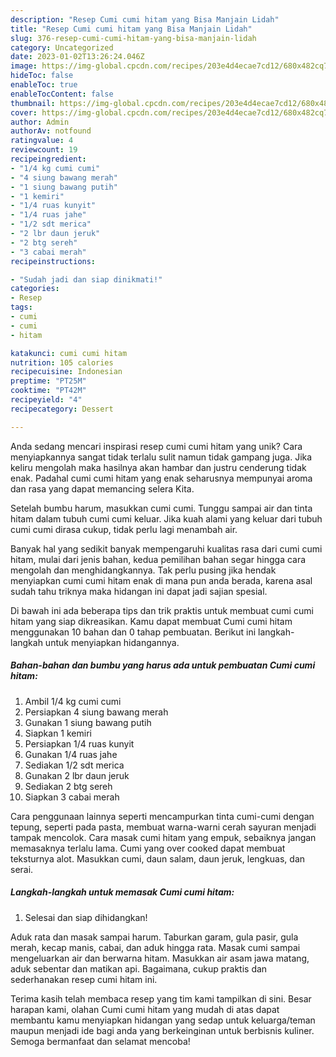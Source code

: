 ```yaml
---
description: "Resep Cumi cumi hitam yang Bisa Manjain Lidah"
title: "Resep Cumi cumi hitam yang Bisa Manjain Lidah"
slug: 376-resep-cumi-cumi-hitam-yang-bisa-manjain-lidah
category: Uncategorized
date: 2023-01-02T13:26:24.046Z
image: https://img-global.cpcdn.com/recipes/203e4d4ecae7cd12/680x482cq70/cumi-cumi-hitam-foto-resep-utama.jpg
hideToc: false
enableToc: true
enableTocContent: false
thumbnail: https://img-global.cpcdn.com/recipes/203e4d4ecae7cd12/680x482cq70/cumi-cumi-hitam-foto-resep-utama.jpg
cover: https://img-global.cpcdn.com/recipes/203e4d4ecae7cd12/680x482cq70/cumi-cumi-hitam-foto-resep-utama.jpg
author: Admin
authorAv: notfound
ratingvalue: 4
reviewcount: 19
recipeingredient:
- "1/4 kg cumi cumi"
- "4 siung bawang merah"
- "1 siung bawang putih"
- "1 kemiri"
- "1/4 ruas kunyit"
- "1/4 ruas jahe"
- "1/2 sdt merica"
- "2 lbr daun jeruk"
- "2 btg sereh"
- "3 cabai merah"
recipeinstructions:

- "Sudah jadi dan siap dinikmati!"
categories:
- Resep
tags:
- cumi
- cumi
- hitam

katakunci: cumi cumi hitam 
nutrition: 105 calories
recipecuisine: Indonesian
preptime: "PT25M"
cooktime: "PT42M"
recipeyield: "4"
recipecategory: Dessert

---
```





Anda sedang mencari inspirasi resep cumi cumi hitam yang unik? Cara menyiapkannya sangat tidak terlalu sulit namun tidak gampang juga. Jika keliru mengolah maka hasilnya akan hambar dan justru cenderung tidak enak. Padahal cumi cumi hitam yang enak seharusnya mempunyai aroma dan rasa yang dapat memancing selera Kita.





Setelah bumbu harum, masukkan cumi cumi. Tunggu sampai air dan tinta hitam dalam tubuh cumi cumi keluar. Jika kuah alami yang keluar dari tubuh cumi cumi dirasa cukup, tidak perlu lagi menambah air.

Banyak hal yang sedikit banyak mempengaruhi kualitas rasa dari cumi cumi hitam, mulai dari jenis bahan, kedua pemilihan bahan segar hingga cara mengolah dan menghidangkannya. Tak perlu pusing jika hendak menyiapkan cumi cumi hitam enak di mana pun anda berada, karena asal sudah tahu triknya maka hidangan ini dapat jadi sajian spesial.






Di bawah ini ada beberapa tips dan trik praktis untuk membuat cumi cumi hitam yang siap dikreasikan. Kamu dapat membuat Cumi cumi hitam menggunakan 10 bahan dan 0 tahap pembuatan. Berikut ini langkah-langkah untuk menyiapkan hidangannya.

<!--inarticleads1-->

##### Bahan-bahan dan bumbu yang harus ada untuk pembuatan Cumi cumi hitam:

1. Ambil 1/4 kg cumi cumi
1. Persiapkan 4 siung bawang merah
1. Gunakan 1 siung bawang putih
1. Siapkan 1 kemiri
1. Persiapkan 1/4 ruas kunyit
1. Gunakan 1/4 ruas jahe
1. Sediakan 1/2 sdt merica
1. Gunakan 2 lbr daun jeruk
1. Sediakan 2 btg sereh
1. Siapkan 3 cabai merah


Cara penggunaan lainnya seperti mencampurkan tinta cumi-cumi dengan tepung, seperti pada pasta, membuat warna-warni cerah sayuran menjadi tampak mencolok. Cara masak cumi hitam yang empuk, sebaiknya jangan memasaknya terlalu lama. Cumi yang over cooked dapat membuat teksturnya alot. Masukkan cumi, daun salam, daun jeruk, lengkuas, dan serai. 

<!--inarticleads2-->

##### Langkah-langkah untuk memasak Cumi cumi hitam:


1. Selesai dan siap dihidangkan!

Aduk rata dan masak sampai harum. Taburkan garam, gula pasir, gula merah, kecap manis, cabai, dan aduk hingga rata. Masak cumi sampai mengeluarkan air dan berwarna hitam. Masukkan air asam jawa matang, aduk sebentar dan matikan api. Bagaimana, cukup praktis dan sederhanakan resep cumi hitam ini. 

Terima kasih telah membaca resep yang tim kami tampilkan di sini. Besar harapan kami, olahan Cumi cumi hitam yang mudah di atas dapat membantu kamu menyiapkan hidangan yang sedap untuk keluarga/teman maupun menjadi ide bagi anda yang berkeinginan untuk berbisnis kuliner. Semoga bermanfaat dan selamat mencoba!
